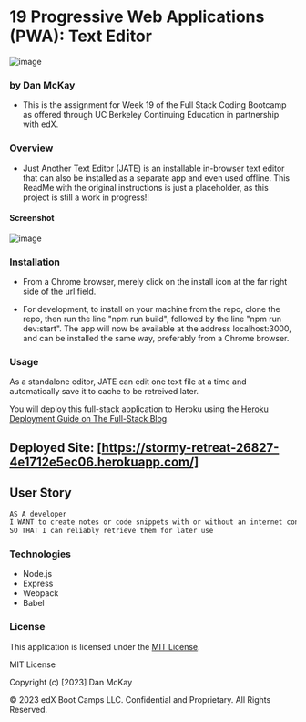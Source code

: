 # 19 Progressive Web Applications (PWA): Text Editor
![image](https://img.shields.io/badge/License-MIT-slateblue.svg)

### by Dan McKay

* This is the assignment for Week 19 of the Full Stack Coding Bootcamp as offered through UC Berkeley Continuing Education in partnership with edX.

### Overview
* Just Another Text Editor (JATE) is an installable in-browser text editor that can also be installed as a separate app and even used offline. This ReadMe with the original instructions is just a placeholder, as this project is still a work in progress!!

#### Screenshot
![image](https://github.com/DanielFMcKay/Just-Another-Text-Editor/assets/123746582/cfdf8bea-9bc3-4bfa-9bc8-c4e7ee0948d4)


### Installation
* From a Chrome browser, merely click on the install icon at the far right side of the url field.

* For development, to install on your machine from the repo, clone the repo, then run the line "npm run build", followed by the line "npm run dev:start". The app will now be available at the address localhost:3000, and can be installed the same way, preferably from a Chrome browser.

### Usage
As a standalone editor, JATE can edit one text file at a time and automatically save it to cache to be retreived later.

You will deploy this full-stack application to Heroku using the [Heroku Deployment Guide on The Full-Stack Blog](https://coding-boot-camp.github.io/full-stack/heroku/heroku-deployment-guide).

## Deployed Site: [https://stormy-retreat-26827-4e1712e5ec06.herokuapp.com/]


## User Story

```md
AS A developer
I WANT to create notes or code snippets with or without an internet connection
SO THAT I can reliably retrieve them for later use
```

### Technologies
* Node.js
* Express
* Webpack
* Babel


### License
This application is licensed under the [MIT License](https://choosealicense.com/licenses/mit/).

MIT License

Copyright (c) [2023] Dan McKay

© 2023 edX Boot Camps LLC. Confidential and Proprietary. All Rights Reserved.
